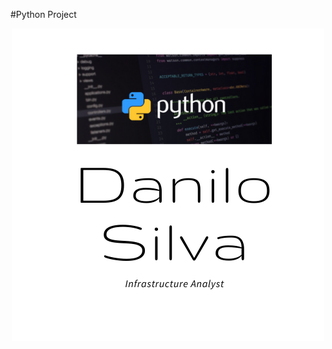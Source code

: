 #Python Project

<p align="center">
 <img src ="https://github.com/Danilo282/python-port/blob/main/Python-project.png" />
</p>



